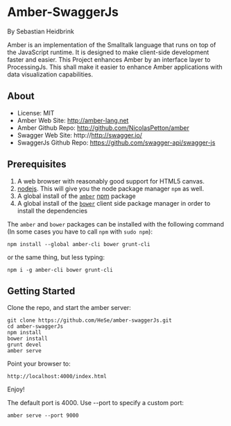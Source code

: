 Amber-SwaggerJs
=====

By Sebastian Heidbrink

Amber is an implementation of the Smalltalk language that runs on top of the JavaScript runtime. It is designed to make client-side development faster and easier.
This Project enhances Amber by an interface layer to ProcessingJs. This shall make it easier to enhance Amber applications with data visualization capabilities.

About
-------
* License:                        MIT
* Amber Web Site:                 http://amber-lang.net
* Amber Github Repo:              http://github.com/NicolasPetton/amber
* Swagger Web Site:               http://http://swagger.io/
* SwaggerJs Github Repo:          https://github.com/swagger-api/swagger-js


## Prerequisites

1. A web browser with reasonably good support for HTML5 canvas.
2. [nodejs](http://www.nodejs.org/). This will give you the node package manager `npm` as well.
3. A global install of the [`amber`](http://amber-lang.net/) [npm](http://npmjs.org/) package
4. A global install of the [`bower`](http://bower.io/) client side package manager in order to install the dependencies

The `amber` and `bower` packages can be installed with the following command (In some cases you have to call `npm` with `sudo npm`):

    npm install --global amber-cli bower grunt-cli

or the same thing, but less typing:

    npm i -g amber-cli bower grunt-cli

## Getting Started

Clone the repo, and start the amber server:

    git clone https://github.com/HeSe/amber-swaggerJs.git
    cd amber-swaggerJs
    npm install
    bower install
    grunt devel
    amber serve

Point your browser to:

    http://localhost:4000/index.html

Enjoy!

The default port is 4000. Use --port to specify a custom port:

    amber serve --port 9000


